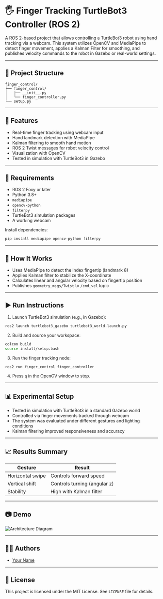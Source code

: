 # 🖐️ Finger Tracking TurtleBot3 Controller (ROS 2)

A ROS 2-based project that allows controlling a TurtleBot3 robot using hand tracking via a webcam. This system utilizes OpenCV and MediaPipe to detect finger movement, applies a Kalman Filter for smoothing, and publishes velocity commands to the robot in Gazebo or real-world settings.

---

## 📁 Project Structure

```
finger_control/
├── finger_control/
│   ├── __init__.py
│   └── finger_controller.py
└── setup.py
```

---

## 🚀 Features

- Real-time finger tracking using webcam input
- Hand landmark detection with MediaPipe
- Kalman filtering to smooth hand motion
- ROS 2 Twist messages for robot velocity control
- Visualization with OpenCV
- Tested in simulation with TurtleBot3 in Gazebo

---

## 🔧 Requirements

- ROS 2 Foxy or later
- Python 3.8+
- `mediapipe`
- `opencv-python`
- `filterpy`
- TurtleBot3 simulation packages
- A working webcam

Install dependencies:
```bash
pip install mediapipe opencv-python filterpy
```

---

## 🧠 How It Works

- Uses MediaPipe to detect the index fingertip (landmark 8)
- Applies Kalman filter to stabilize the X-coordinate
- Calculates linear and angular velocity based on fingertip position
- Publishes `geometry_msgs/Twist` to `/cmd_vel` topic

---

## ▶️ Run Instructions

1. Launch TurtleBot3 simulation (e.g., in Gazebo):
```bash
ros2 launch turtlebot3_gazebo turtlebot3_world.launch.py
```

2. Build and source your workspace:
```bash
colcon build
source install/setup.bash
```

3. Run the finger tracking node:
```bash
ros2 run finger_control finger_controller
```

4. Press `q` in the OpenCV window to stop.

---

## 📊 Experimental Setup

- Tested in simulation with TurtleBot3 in a standard Gazebo world
- Controlled via finger movements tracked through webcam
- The system was evaluated under different gestures and lighting conditions
- Kalman filtering improved responsiveness and accuracy

---

## 📈 Results Summary

| Gesture         | Result                         |
|----------------|--------------------------------|
| Horizontal swipe | Controls forward speed       |
| Vertical shift   | Controls turning (angular z) |
| Stability        | High with Kalman filter      |

---

## 📷 Demo

![Architecture Diagram](./docs/software_architecture.png)

---

## 🧑‍💻 Authors

- [Your Name](https://github.com/yourusername)

---

## 📝 License

This project is licensed under the MIT License. See `LICENSE` file for details.
